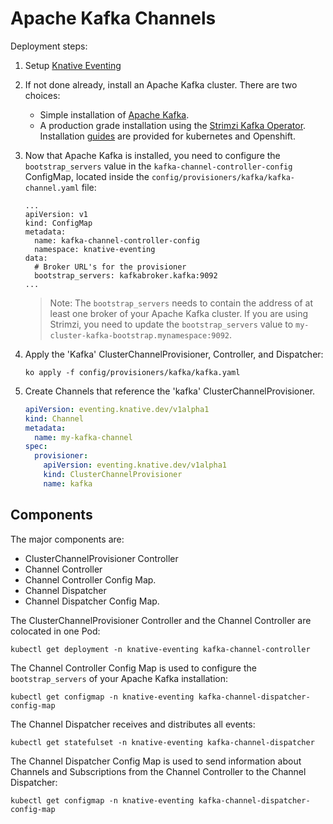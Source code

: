 # Apache Kafka Channels

Deployment steps:
1. Setup [Knative Eventing](../../../DEVELOPMENT.md)
1. If not done already, install an Apache Kafka cluster. There are two choices:
   * Simple installation of [Apache Kafka](broker).
   * A production grade installation using the [Strimzi Kafka Operator](strimzi).
   Installation [guides](http://strimzi.io/quickstarts/) are provided for
   kubernetes and Openshift.

1. Now that Apache Kafka is installed, you need to configure the
`bootstrap_servers` value  in the `kafka-channel-controller-config` ConfigMap,
located inside the `config/provisioners/kafka/kafka-channel.yaml` file:
    ```
    ...
    apiVersion: v1
    kind: ConfigMap
    metadata:
      name: kafka-channel-controller-config
      namespace: knative-eventing
    data:
      # Broker URL's for the provisioner
      bootstrap_servers: kafkabroker.kafka:9092
    ...
    ```
    > Note: The `bootstrap_servers` needs to contain the address of at least
    one broker of your Apache Kafka cluster. If you are using Strimzi, you need
    to update the `bootstrap_servers` value to
    `my-cluster-kafka-bootstrap.mynamespace:9092`.
1. Apply the 'Kafka' ClusterChannelProvisioner, Controller, and Dispatcher:
    ```
    ko apply -f config/provisioners/kafka/kafka.yaml
    ```
1. Create Channels that reference the 'kafka' ClusterChannelProvisioner.

    ```yaml
    apiVersion: eventing.knative.dev/v1alpha1
    kind: Channel
    metadata:
      name: my-kafka-channel
    spec:
      provisioner:
        apiVersion: eventing.knative.dev/v1alpha1
        kind: ClusterChannelProvisioner
        name: kafka
    ```

## Components

The major components are:
* ClusterChannelProvisioner Controller
* Channel Controller
* Channel Controller Config Map.
* Channel Dispatcher
* Channel Dispatcher Config Map.

The ClusterChannelProvisioner Controller and the Channel Controller are colocated
in one Pod:
```shell
kubectl get deployment -n knative-eventing kafka-channel-controller
```

The Channel Controller Config Map is used to configure the `bootstrap_servers`
of your Apache Kafka installation:
```shell
kubectl get configmap -n knative-eventing kafka-channel-dispatcher-config-map
```

The Channel Dispatcher receives and distributes all events:
```shell
kubectl get statefulset -n knative-eventing kafka-channel-dispatcher
```

The Channel Dispatcher Config Map is used to send information about Channels and
Subscriptions from the Channel Controller to the Channel Dispatcher:
```shell
kubectl get configmap -n knative-eventing kafka-channel-dispatcher-config-map
```
